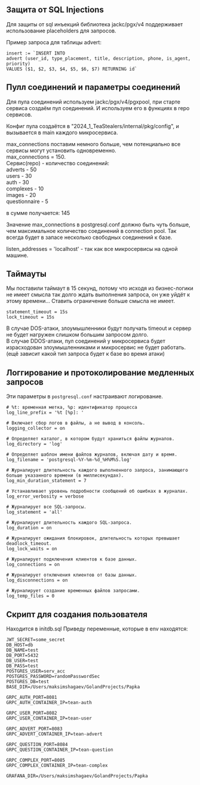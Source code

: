 ## Защита от SQL Injections
Для защиты от sql инъекций библиотека  jackc/pgx/v4 поддерживает использование placeholders для запросов.

Пример запроса для таблицы advert:
```
insert := `INSERT INTO 
advert (user_id, type_placement, title, description, phone, is_agent, priority)
VALUES ($1, $2, $3, $4, $5, $6, $7) RETURNING id`
```

## Пулл соединений и параметры соединений

Для пула соединений используем jackc/pgx/v4/pgxpool, при старте сервиса создаём пул соединений. И используем его в
функциях в repo сервисов.

Конфиг пула создаётся в "2024_1_TeaStealers/internal/pkg/config", и вызывается в main каждого микросервиса.

max_connections поставим немного больше, чем потенциально все сервисы могут установить одновременно. <br />
max_connections = 150. <br />
Сервис(repo) - количество соединений: <br />
adverts - 50 <br />
users - 30 <br />
auth - 30 <br />
complexes - 10 <br />
images - 20 <br />
questionnaire - 5

в сумме получается: 145

Значение max_connections в postgresql.conf должно быть чуть больше, чем максимальное количество соединений в connection pool.
Так всегда будет в запасе несколько свободных соединений к базе.

listen_addresses = 'localhost' - так как все микросервисы на одной машине.


## Таймауты

Мы поставили таймаут в 15 секунд, потому что исходя из бизнес-логики не имеет смысла так долго ждать выполнения запроса, он уже уйдёт к этому времени...
Ставить ограничение больше смысла не имеет.
 
```
statement_timeout = 15s 
lock_timeout = 15s
```

В случае DOS-атаки, злоумышленники будут получать timeout и сервер не будет нагружен слишком большим запросом долго. <br />
В случае DDOS-атаки, пул соединений у микросервиса будет израсходован злоумышленниками и микросервис не будет работать. (ещё зависит какой тип запроса будет к базе во время атаки)


## Логгирование и протоколирование медленных запросов

Эти параметры в `postgresql.conf` настраивают логирование.

```
# %t: временная метка, %p: идентификатор процесса
log_line_prefix = '%t [%p]: '

# Включает сбор логов в файлы, а не вывод в консоль.
logging_collector = on

# Определяет каталог, в котором будут храниться файлы журналов.
log_directory = 'log'

# Определяет шаблон имени файлов журналов, включая дату и время.
log_filename = 'postgresql-%Y-%m-%d_%H%M%S.log'

# Журналирует длительность каждого выполненного запроса, занимающего больше указанного времени (в миллисекундах).
log_min_duration_statement = 7

# Устанавливает уровень подробности сообщений об ошибках в журналах.
log_error_verbosity = verbose

# Журналирует все SQL-запросы.
log_statement = 'all'

# Журналирует длительность каждого SQL-запроса.
log_duration = on

# Журналирует ожидания блокировок, длительность которых превышает deadlock_timeout.
log_lock_waits = on

# Журналирует подключения клиентов к базе данных.
log_connections = on

# Журналирует отключения клиентов от базы данных.
log_disconnections = on

# Журналирует создание временных файлов запросами.
log_temp_files = 0
```

## Скрипт для создания пользователя
Находится в initdb.sql
Приведу переменные, которые в env находятся:
```
JWT_SECRET=some_secret
DB_HOST=db
DB_NAME=test
DB_PORT=5432
DB_USER=test
DB_PASS=test
POSTGRES_USER=serv_acc
POSTGRES_PASSWORD=randomPasswordSec
POSTGRES_DB=test
BASE_DIR=/Users/maksimshagaev/GolandProjects/Papka

GRPC_AUTH_PORT=8081
GRPC_AUTH_CONTAINER_IP=tean-auth

GRPC_USER_PORT=8082
GRPC_USER_CONTAINER_IP=tean-user

GRPC_ADVERT_PORT=8083
GRPC_ADVERT_CONTAINER_IP=tean-advert

GRPC_QUESTION_PORT=8084
GRPC_QUESTION_CONTAINER_IP=tean-question

GRPC_COMPLEX_PORT=8085
GRPC_COMPLEX_CONTAINER_IP=tean-complex

GRAFANA_DIR=/Users/maksimshagaev/GolandProjects/Papka
```